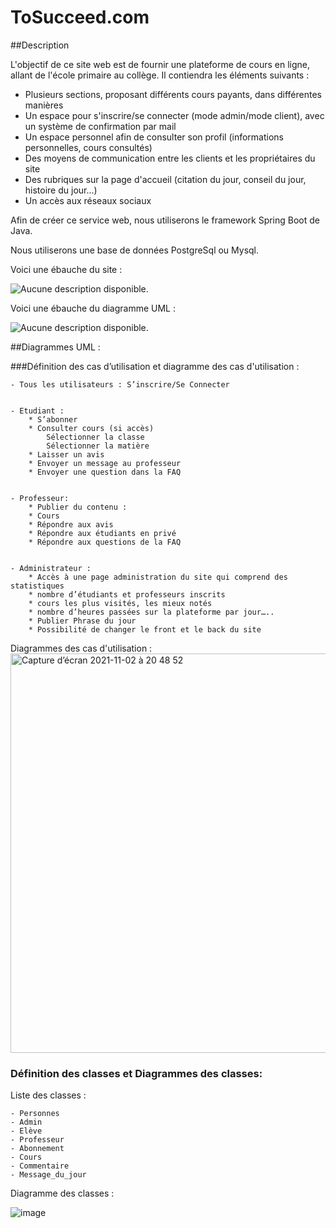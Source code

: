 # ToSucceed.com

##Description

L'objectif de ce site web est de fournir une plateforme de cours en ligne, allant de l'école primaire au collège.
Il contiendra les éléments suivants :

- Plusieurs sections, proposant différents cours payants, dans différentes manières
- Un espace pour s'inscrire/se connecter (mode admin/mode client), avec un système de confirmation par mail
- Un espace personnel afin de consulter son profil (informations personnelles, cours consultés)
- Des moyens de communication entre les clients et les propriétaires du site
- Des rubriques sur la page d'accueil (citation du jour, conseil du jour, histoire du jour...)
- Un accès aux réseaux sociaux 



Afin de créer ce service web, nous utiliserons le framework Spring Boot de Java.

Nous utiliserons une base de données PostgreSql ou Mysql.



Voici une ébauche du site :

![Aucune description disponible.](https://scontent-cdg2-1.xx.fbcdn.net/v/t1.15752-9/243190875_1298246010605636_3773968241045923314_n.png?_nc_cat=108&ccb=1-5&_nc_sid=ae9488&_nc_ohc=fZjPDIr-fT0AX8hO08-&_nc_ht=scontent-cdg2-1.xx&oh=49a2d7849520ef204ee64ea3fbc69e50&oe=618D77E9)

Voici une ébauche du diagramme UML :

![Aucune description disponible.](https://scontent-cdg2-1.xx.fbcdn.net/v/t1.15752-9/245163936_595822478225150_5257693332386759412_n.png?_nc_cat=107&ccb=1-5&_nc_sid=ae9488&_nc_ohc=Q3BgBzmbzUwAX9vh5_W&_nc_ht=scontent-cdg2-1.xx&oh=cc629e054275506207a3a5b2133aed3e&oe=618CDCFA)


##Diagrammes UML : 

###Définition des cas d’utilisation et diagramme des cas d'utilisation : 

	- Tous les utilisateurs : S’inscrire/Se Connecter
	
	
	- Etudiant :
		* S’abonner
		* Consulter cours (si accès)
			Sélectionner la classe 
			Sélectionner la matière 
		* Laisser un avis
		* Envoyer un message au professeur
		* Envoyer une question dans la FAQ
		
	
	- Professeur:
		* Publier du contenu :
		* Cours
		* Répondre aux avis 
		* Répondre aux étudiants en privé
		* Répondre aux questions de la FAQ  
	
	
	- Administrateur : 
		* Accès à une page administration du site qui comprend des statistiques
		* nombre d’étudiants et professeurs inscrits
		* cours les plus visités, les mieux notés
		* nombre d’heures passées sur la plateforme par jour…..
		* Publier Phrase du jour
		* Possibilité de changer le front et le back du site
		
Diagrammes des cas d'utilisation : 
<img width="639" alt="Capture d’écran 2021-11-02 à 20 48 52" src="https://user-images.githubusercontent.com/86744698/139962581-ef0ae711-146e-44c4-a9c3-f2657f5d80ad.png">


### Définition des classes et Diagrammes des classes:

Liste des classes :

	- Personnes
	- Admin
	- Elève
	- Professeur 
	- Abonnement
	- Cours
	- Commentaire 
	- Message_du_jour

Diagramme des classes :

![image](https://user-images.githubusercontent.com/90780614/139962118-f0fb302a-05fe-488f-93d9-677e020aede1.png)


